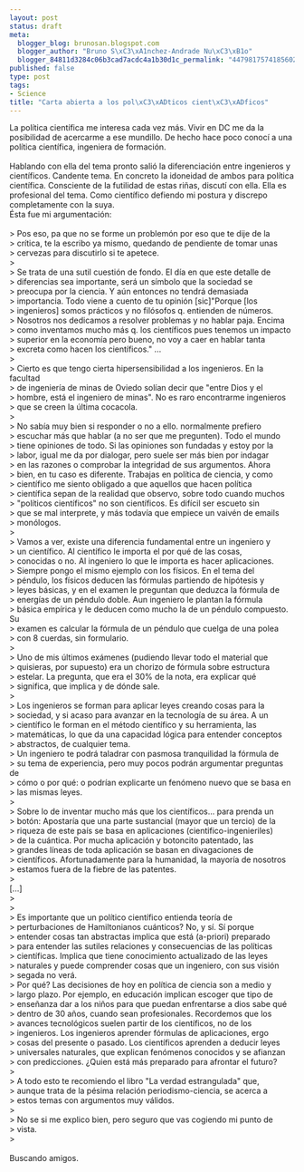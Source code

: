 ```yaml
--- 
layout: post
status: draft
meta: 
  blogger_blog: brunosan.blogspot.com
  blogger_author: "Bruno S\xC3\xA1nchez-Andrade Nu\xC3\xB1o"
  blogger_84811d3284c06b3cad7acdc4a1b30d1c_permalink: "447981757418560236"
published: false
type: post
tags: 
- Science
title: "Carta abierta a los pol\xC3\xADticos cient\xC3\xADficos"
---
```

La política científica me interesa cada vez más. Vivir en DC me da la posibilidad de acercarme a ese mundillo. De hecho hace poco conocí a una política científica, ingeniera de formación.<br /><br />Hablando con ella del tema pronto salió la diferenciación entre ingenieros y científicos. Candente tema. En concreto la idoneidad de ambos para política científica. Consciente de la futilidad de estas riñas, discutí con ella. Ella es profesional del tema. Como científico defiendo mi postura y discrepo completamente con la suya.<br />Ésta fue mi argumentación:<br /><br />&gt; Pos eso, pa que no se forme un problemón por eso que te dije de la <br />&gt; crítica, te la escribo ya mismo, quedando de pendiente de tomar unas <br />&gt; cervezas para discutirlo si te apetece.<br />&gt; <br />&gt; Se trata de una sutil cuestión de fondo. El día en que este detalle de <br />&gt; diferencias sea importante, será un símbolo que la sociedad se <br />&gt; preocupa por la ciencia. Y aún entonces no tendrá demasiada <br />&gt; importancia. Todo viene a cuento de tu opinión [sic]"Porque [los <br />&gt; ingenieros] somos prácticos y no filósofos q. entienden de números. <br />&gt; Nosotros nos dedicamos a resolver problemas y no hablar paja. Encima <br />&gt; como inventamos mucho más q. los científicos pues tenemos un impacto <br />&gt; superior en la economía pero bueno, no voy a caer en hablar tanta <br />&gt; excreta como hacen los científicos." ...<br />&gt; <br />&gt; Cierto es que tengo cierta hipersensibilidad a los ingenieros. En la facultad <br />&gt; de ingeniería de minas de Oviedo solían decir que "entre Dios y el <br />&gt; hombre, está el ingeniero de minas". No es raro encontrarme ingenieros <br />&gt; que se creen la última cocacola.<br />&gt; <br />&gt; No sabía muy bien si responder o no a ello. normalmente prefiero <br />&gt; escuchar más que hablar (a no ser que me pregunten). Todo el mundo <br />&gt; tiene opiniones de todo. Si las opiniones son fundadas y estoy por la <br />&gt; labor, igual me da por dialogar, pero suele ser más bien por indagar <br />&gt; en las razones o comprobar la integridad de sus argumentos. Ahora <br />&gt; bien, en tu caso es diferente. Trabajas en política de ciencia, y como <br />&gt; científico me siento obligado a que aquellos que hacen política <br />&gt; científica sepan de la realidad que observo, sobre todo cuando muchos <br />&gt; "políticos científicos" no son científicos. Es difícil ser escueto sin <br />&gt; que se mal interprete, y más todavía que empiece un vaivén de emails <br />&gt; monólogos.<br />&gt; <br />&gt; Vamos a ver, existe una diferencia fundamental entre un ingeniero y <br />&gt; un científico. Al científico le importa el por qué de las cosas, <br />&gt; conocidas o no. Al ingeniero lo que le importa es hacer aplicaciones. <br />&gt; Siempre pongo el mismo ejemplo con los físicos. En el tema del <br />&gt; péndulo, los físicos deducen las fórmulas partiendo de hipótesis y <br />&gt; leyes básicas, y en el examen le preguntan que deduzca la fórmula de <br />&gt; energías de un péndulo doble. Aun ingeniero le plantan la fórmula <br />&gt; básica empírica y le deducen como mucho la de un péndulo compuesto. Su <br />&gt; examen es calcular la fórmula de un péndulo que cuelga de una polea <br />&gt; con 8 cuerdas, sin formulario.<br />&gt; <br />&gt; Uno de mis últimos exámenes (pudiendo llevar todo el material que <br />&gt; quisieras, por supuesto) era un chorizo de fórmula sobre estructura <br />&gt; estelar. La pregunta, que era el 30% de la nota, era explicar qué <br />&gt; significa, que implica y de dónde sale.<br />&gt; <br />&gt; Los ingenieros se forman para aplicar leyes creando cosas para la <br />&gt; sociedad, y si acaso para avanzar en la tecnología de su área. A un <br />&gt; científico le forman en el método científico y su herramienta, las <br />&gt; matemáticas, lo que da una capacidad lógica para entender conceptos <br />&gt; abstractos, de cualquier tema.<br />&gt; Un ingeniero te podrá taladrar con pasmosa tranquilidad la fórmula de <br />&gt; su tema de experiencia, pero muy pocos podrán argumentar preguntas de <br />&gt; cómo o por qué: o podrían explicarte un fenómeno nuevo que se basa en <br />&gt; las mismas leyes.<br />&gt; <br />&gt; Sobre lo de inventar mucho más que los científicos... para prenda un <br />&gt; botón: Apostaría que una parte sustancial (mayor que un tercio) de la <br />&gt; riqueza de este país se basa en aplicaciones (cientifico-ingenieriles) <br />&gt; de la cuántica. Por mucha aplicación y botoncito patentado, las <br />&gt; grandes líneas de toda aplicación se basan en divagaciones de <br />&gt; científicos. Afortunadamente para la humanidad, la mayoría de nosotros <br />&gt; estamos fuera de la fiebre de las patentes.<br />&gt; <br />[...]<br />&gt; <br />&gt; <br />&gt; Es importante que un político científico entienda teoría de <br />&gt; perturbaciones de Hamiltonianos cuánticos? No, y sí. Sí porque <br />&gt; entender cosas tan abstractas implica que está (a-priori) preparado <br />&gt; para entender las sutiles relaciones y consecuencias de las políticas <br />&gt; científicas. Implica que tiene conocimiento actualizado de las leyes <br />&gt; naturales y puede comprender cosas que un ingeniero, con sus visión <br />&gt; segada no verá.<br />&gt; Por qué? Las decisiones de hoy en política de ciencia son a medio y <br />&gt; largo plazo. Por ejemplo, en educación implican escoger que tipo de <br />&gt; enseñanza dar a los niños para que puedan enfrentarse a dios sabe qué <br />&gt; dentro de 30 años, cuando sean profesionales. Recordemos que los <br />&gt; avances tecnológicos suelen partir de los científicos, no de los <br />&gt; ingenieros. Los ingenieros aprender fórmulas de aplicaciones, ergo <br />&gt; cosas del presente o pasado. Los científicos aprenden a deducir leyes <br />&gt; universales naturales, que explican fenómenos conocidos y se afianzan <br />&gt; con predicciones. ¿Quien está más preparado para afrontar el futuro?<br />&gt; <br />&gt; A todo esto te recomiendo el libro "La verdad estrangulada" que, <br />&gt; aunque trata de la pésima relación periodismo-ciencia, se acerca a <br />&gt; estos temas con argumentos muy válidos.<br />&gt; <br />&gt; No se si me explico bien, pero seguro que vas cogiendo mi punto de <br />&gt; vista.<br />&gt; <br /><br />Buscando amigos.
